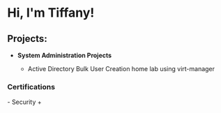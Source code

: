<h1>Hi, I'm Tiffany! <br/></h1>

<h2> Projects:</h2>

- <b>System Administration Projects</b>

  - Active Directory Bulk User Creation home lab using virt-manager
    
<h3> Certifications </h3>  
  - Security +

[linkedin]: https://linkedin.com/in/
<!--
**joshmadakor1/joshmadakor1** is a ✨ _special_ ✨ repository because its `README.md` (this file) appears on your GitHub profile.

Here are some ideas to get you started:

- 🔭 I’m currently working on ...
- 🌱 I’m currently learning ...
- 👯 I’m looking to collaborate on ...
- 🤔 I’m looking for help with ...
- 💬 Ask me about ...
- 📫 How to reach me: ...
- 😄 Pronouns: ...
- ⚡ Fun fact: ...
-->
